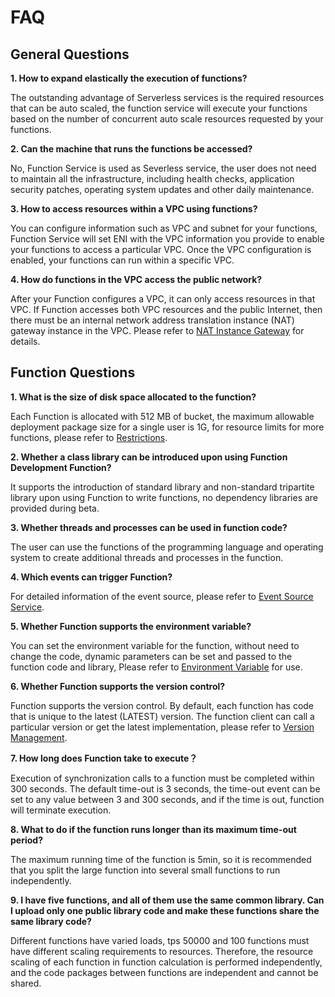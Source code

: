 # FAQ

## General Questions

**1. How to expand elastically the execution of functions?**

The outstanding advantage of Serverless services is the required resources that can be auto scaled, the function service will execute your functions based on the number of concurrent auto scale resources requested by your functions.

 

**2. Can the machine that runs the functions be accessed?**

No, Function Service is used as Severless service, the user does not need to maintain all the infrastructure, including health checks, application security patches, operating system updates and other daily maintenance.

 

**3. How to access resources within a VPC using functions?**

You can configure information such as VPC and subnet for your functions, Function Service will set ENI with the VPC information you provide to enable your functions to access a particular VPC. Once the VPC configuration is enabled, your functions can run within a specific VPC.

 

**4. How do functions in the VPC access the public network?**

After your Function configures a VPC, it can only access resources in that VPC. If Function accesses both VPC resources and the public Internet, then there must be an internal network address translation instance (NAT) gateway instance in the VPC. Please refer to [NAT Instance Gateway](https://docs.jdcloud.com/en/virtual-private-cloud/nat-instance-gateway) for details.

 

## Function Questions

**1. What is the size of disk space allocated to the function?**

Each Function is allocated with 512 MB of bucket, the maximum allowable deployment package size for a single user is 1G, for resource limits for more functions, please refer to [Restrictions](Introduction/Restrictions.md).

 

**2. Whether a class library can be introduced upon using Function Development Function?**

It supports the introduction of standard library and non-standard tripartite library upon using Function to write functions, no dependency libraries are provided during beta.

 

**3. Whether threads and processes can be used in function code?**

The user can use the functions of the programming language and operating system to create additional threads and processes in the function.

 

**4. Which events can trigger Function?**

For detailed information of the event source, please refer to [Event Source Service](Operation-Guide/invokefunction/triggermanagement/eventsourceservice/eventsource-service.md).

 

**5. Whether Function supports the environment variable?**

You can set the environment variable for the function, without need to change the code, dynamic parameters can be set and passed to the function code and library, Please refer to [Environment Variable](Operation-Guide/ENV-variable.md) for use.

 

**6. Whether Function supports the version control?**

Function supports the version control. By default, each function has code that is unique to the latest (LATEST) version. The function client can call a particular version or get the latest implementation, please refer to [Version Management](Operation-Guide/version.md).

 

**7. How long does Function take to execute？**

Execution of synchronization calls to a function must be completed within 300 seconds. The default time-out is 3 seconds, the time-out event can be set to any value between 3 and 300 seconds, and if the time is out, function will terminate execution.

 

**8. What to do if the function runs longer than its maximum time-out period?**

The maximum running time of the function is 5min, so it is recommended that you split the large function into several small functions to run independently.

 
**9. I have five functions, and all of them use the same common library. Can I upload only one public library code and make these functions share the same library code?**

Different functions have varied loads, tps 50000 and 100 functions must have different scaling requirements to resources. Therefore, the resource scaling of each function in function calculation is performed independently, and the code packages between functions are independent and cannot be shared.

